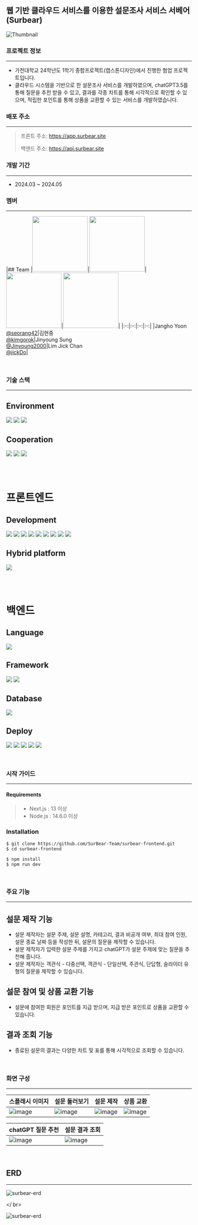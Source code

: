 ## 웹 기반 클라우드 서비스를 이용한 설문조사 서비스 서베어(Surbear)

![Thumbnail](https://github.com/SurBear-Team/surbear-frontend/assets/128457944/5af9bd99-647c-41b9-bc80-955039dced90)

### 프로젝트 정보
---
- 가천대학교 24학년도 1학기 종합프로젝트(캡스톤디자인)에서 진행한 협업 프로젝트입니다.
- 클라우드 시스템을 기반으로 한 설문조사 서비스를 개발하였으며, chatGPT3.5를 통해 질문을 추천 받을 수 있고, 결과를 각종 차트를 통해 시각적으로 확인할 수 있으며, 적립한 포인트를 통해 상품을 교환할 수 있는 서비스를 개발하였습니다.

### 배포 주소
---
> 프론트 주소: https://app.surbear.site
>
> 백엔드 주소: https://api.surbear.site

### 개발 기간
---
- 2024.03 ~ 2024.05

### 멤버
---
|## Team
|<img src="https://avatars.githubusercontent.com/u/123955813?v=4" width="150" height="150"/>|<img src="https://avatars.githubusercontent.com/u/128457944?v=4" width="150" height="150"/>|<img src="https://avatars.githubusercontent.com/u/101727551?v=4" width="150" height="150"/>|<img src="https://avatars.githubusercontent.com/u/95222741?v=4" width="150" height="150"/>|
|:-:|:-:|:-:|:-:|
|Jangho Yoon<br/>[@seorang42](https://github.com/seorang42)|김현중<br/>[@kimgorok](https://github.com/kimgorok)|Jinyoung Sung<br/>[@Jinyoung2000](https://github.com/Jinyoung2000)|Lim Jick Chan<br/>[@jickDo](https://github.com/jickDo)|


<br />


### 기술 스택
---

## **Environment**
<img src="https://img.shields.io/badge/VISUAL STUDIO CODE-007ACC?style=for-the-badge&logo=visualstudiocode&logoColor=white">  <img src="https://img.shields.io/badge/GIT-F05032?style=for-the-badge&logo=git&logoColor=white">  <img src="https://img.shields.io/badge/GitHub-181717?style=for-the-badge&logo=github&logoColor=white">

## **Cooperation**

<img src="https://img.shields.io/badge/FIGMA-F24E1E?style=for-the-badge&logo=figma&logoColor=white"> <img src="https://img.shields.io/badge/NOTION-000000?style=for-the-badge&logo=notion&logoColor=white"> <img src="https://img.shields.io/badge/DISCORD-5865F2?style=for-the-badge&logo=discord&logoColor=white">

<br /><br />

# 프론트엔드

## **Development**
<img src="https://img.shields.io/badge/REACT-61DAFB?style=for-the-badge&logo=react&logoColor=white">  <img src="https://img.shields.io/badge/NEXT JS-FFFFFF?style=for-the-badge&logo=next.js&logoColor=black"> <img src="https://img.shields.io/badge/TAILWIND CSS-06B6D4?style=for-the-badge&logo=tailwindcss&logoColor=white">  <img src="https://img.shields.io/badge/AXIOS-5A29E4?style=for-the-badge&logo=axios&logoColor=white">  <img src="https://img.shields.io/badge/FRAMER MOTION-0055FF?style=for-the-badge&logo=framer&logoColor=white">  <img src="https://img.shields.io/badge/MUI MATERIAL-007FFF?style=for-the-badge&logo=mui&logoColor=white">  <img src="https://img.shields.io/badge/REACT HOOK FORM-EC5990?style=for-the-badge&logo=reacthookform&logoColor=white">  <img src="https://img.shields.io/badge/REACT QUERY-FF4154?style=for-the-badge&logo=reactquery&logoColor=white">  <img src="https://img.shields.io/badge/RECOIL-3578E5?style=for-the-badge&logo=recoil&logoColor=white">


## **Hybrid platform**
<img src="https://img.shields.io/badge/CAPACITOR-119EFF?style=for-the-badge&logo=capacitor&logoColor=white">

<br /><br />

# 백엔드

## **Language**

<img src="https://img.shields.io/badge/java-007396?style=for-the-badge&logo=OpenJDK&logoColor=white">

## **Framework**

<img src="https://img.shields.io/badge/Spring-6DB33F?style=for-the-badge&logo=Spring&logoColor=white"> <img src="https://img.shields.io/badge/springboot-6DB33F?style=for-the-badge&logo=springboot&logoColor=white">


## **Database**

<img src="https://img.shields.io/badge/mariadb-003545?style=for-the-badge&logo=mariadb&logoColor=white">

## **Deploy**

<img src="https://img.shields.io/badge/docker-%230db7ed.svg?style=for-the-badge&logo=docker&logoColor=white"> <img src="https://img.shields.io/badge/GitHub Actions-2088FF?style=for-the-badge&logo=GitHub Actions&logoColor=white"> <img src="https://img.shields.io/badge/Amazon%20EC2-FF9900?style=for-the-badge&logo=Amazon%20EC2&logoColor=white"> <img src="https://img.shields.io/badge/Route53-8C4FFF?style=for-the-badge&logo=amazonroute53&logoColor=white"> <img src="https://img.shields.io/badge/ALB-8C4FFF?style=for-the-badge&logo=awselasticloadbalancing&logoColor=white">




<br />

### 시작 가이드
---
#### Requirements
> - Next.js : 13 이상
> - Node.js : 14.6.0 이상

### Installation
```
$ git clone https://github.com/SurBear-Team/surbear-frontend.git
$ cd surbear-frontend

$ npm install
$ npm run dev
```


<br />

### 주요 기능
---
## 설문 제작 기능
- 설문 제작자는 설문 주제, 설문 설명, 카테고리, 결과 비공개 여부, 최대 참여 인원, 설문 종료 날짜 등을 작성한 뒤, 설문의 질문을 제작할 수 있습니다.
- 설문 제작자가 입력한 설문 주제를 가지고 chatGPT가 설문 주제에 맞는 질문을 추천해 줍니다.
- 설문 제작자는 객관식 - 다중선택, 객관식 - 단일선택, 주관식, 단답형, 슬라이더 유형의 질문을 제작할 수 있습니다.

## 설문 참여 및 상품 교환 기능
- 설문에 참여한 회원은 포인트를 지급 받으며, 지급 받은 포인트로 상품을 교환할 수 있습니다.

## 결과 조회 기능
- 종료된 설문의 결과는 다양한 차트 및 표를 통해 시각적으로 조회할 수 있습니다.

<br />

### 화면 구성
---
|스플래시 이미지|설문 둘러보기|설문 제작|상품 교환|
|---|---|---|---|
|![image](https://github.com/SurBear-Team/surbear-frontend/assets/128457944/a3c07bdc-44fe-4016-8b31-f68bb4a3b0e5)|![image](https://github.com/SurBear-Team/surbear-frontend/assets/128457944/7b4916e2-65d2-4031-bf75-a5f90d7d3e7b)|![image](https://github.com/SurBear-Team/surbear-frontend/assets/128457944/9181a28a-cad0-42b8-ada9-39bedb213ef5)|![image](https://github.com/SurBear-Team/surbear-frontend/assets/128457944/3c736de9-80b4-4552-b74e-effcdc61c458)

|chatGPT 질문 추천|설문 결과 조회|
|---|---|
|![image](https://github.com/SurBear-Team/surbear-frontend/assets/128457944/a9b7a702-749a-4e74-92ef-4f92764d4e78)|![image](https://github.com/SurBear-Team/surbear-frontend/assets/128457944/49172c99-bf34-462d-8aad-d731daddfda2)

<br />

## ERD
---
![surbear-erd](https://github.com/SurBear-Team/surbear-server/blob/00054e63a80f67ae3e2fb7f919e6e6a4f7815dac/picture/%EC%8A%A4%ED%81%AC%EB%A6%B0%EC%83%B7%202024-06-09%20%EC%98%A4%ED%9B%84%207.55.41.png)

</ br>

![surbear-erd](https://github.com/SurBear-Team/surbear-server/blob/00054e63a80f67ae3e2fb7f919e6e6a4f7815dac/picture/surbear-erd.png)












